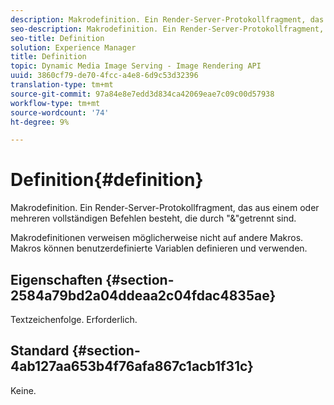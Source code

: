 ```yaml
---
description: Makrodefinition. Ein Render-Server-Protokollfragment, das aus einem oder mehreren vollständigen Befehlen besteht, die durch "&"getrennt sind.
seo-description: Makrodefinition. Ein Render-Server-Protokollfragment, das aus einem oder mehreren vollständigen Befehlen besteht, die durch "&"getrennt sind.
seo-title: Definition
solution: Experience Manager
title: Definition
topic: Dynamic Media Image Serving - Image Rendering API
uuid: 3860cf79-de70-4fcc-a4e8-6d9c53d32396
translation-type: tm+mt
source-git-commit: 97a84e8e7edd3d834ca42069eae7c09c00d57938
workflow-type: tm+mt
source-wordcount: '74'
ht-degree: 9%

---
```



# Definition{#definition}

Makrodefinition. Ein Render-Server-Protokollfragment, das aus einem oder mehreren vollständigen Befehlen besteht, die durch &quot;&amp;&quot;getrennt sind.

Makrodefinitionen verweisen möglicherweise nicht auf andere Makros. Makros können benutzerdefinierte Variablen definieren und verwenden.

## Eigenschaften {#section-2584a79bd2a04ddeaa2c04fdac4835ae}

Textzeichenfolge. Erforderlich.

## Standard {#section-4ab127aa653b4f76afa867c1acb1f31c}

Keine.
